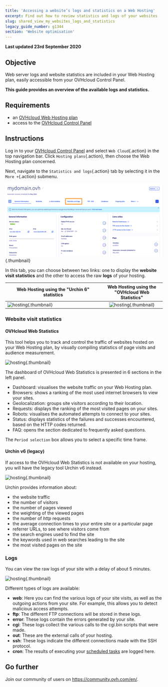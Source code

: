```yaml
---
title: 'Accessing a website’s logs and statistics on a Web Hosting'
excerpt: Find out how to review statistics and logs of your websites
slug: shared_view_my_websites_logs_and_statistics
legacy_guide_number: g1344
section: 'Website optimisation'
---
```


**Last updated 23rd September 2020**

## Objective

Web server logs and website statistics are included in your Web Hosting plan, easily accessible from your OVHcloud Control Panel.

**This guide provides an overview of the available logs and statistics.**

## Requirements

- an [OVHcloud Web Hosting plan](https://www.ovhcloud.com/en/web-hosting/)
- access to the [OVHcloud Control Panel](https://ca.ovh.com/auth/?action=gotomanager&from=https://www.ovh.com/world/&ovhSubsidiary=we)

## Instructions

Log in to your [OVHcloud Control Panel](https://ca.ovh.com/auth/?action=gotomanager&from=https://www.ovh.com/world/&ovhSubsidiary=we) and select `Web Cloud`{.action} in the top navigation bar. Click `Hosting plans`{.action}, then choose the Web Hosting plan concerned.

Next, navigate to the `Statistics and logs`{.action} tab by selecting it in the `More +`{.action} submenu.

![hosting](images/statistics01.png){.thumbnail}

In this tab, you can choose between two links: one to display the **website visit statistics** and the other to access the raw **logs** of your hosting.

|Web Hosting using the "Urchin 6" statistics|Web Hosting using the <br> "OVHcloud Web Statistics"|
|----------|:-------------:|
| ![hosting](images/statistics02.png){.thumbnail} | ![hosting](images/statistics02bis.png){.thumbnail} |

### Website visit statistics

#### OVHcloud Web Statistics

This tool helps you to track and control the traffic of websites hosted on your Web Hosting plan, by visually compiling statistics of page visits and audience measurement.

![hosting](images/OWStats01.gif){.thumbnail}

The dashboard of OVHcloud Web Statistics is presented in 6 sections in the left panel.

- Dashboard: visualises the website traffic on your Web Hosting plan.
- Browsers: shows a ranking of the most used internet browsers to view your sites.
- Geolocalization: groups site visitors according to their location.
- Requests: displays the ranking of the most visited pages on your sites.
- Robots: visualises the automated attempts to connect to your sites.
- Status: displays statistics of the failures and successes encountered, based on the HTTP codes returned.
- FAQ: opens the section dedicated to frequently asked questions.

The `Period selection` box allows you to select a specific time frame.

#### Urchin v6 (legacy)

If access to the OVHcloud Web Statistics is not available on your hosting, you will have the legacy tool Urchin v6 instead.

![hosting](images/1490.png){.thumbnail}

Urchin provides information about:

- the website traffic
- the number of visitors
- the number of pages viewed
- the weighting of the viewed pages
- the number of *http* requests
- the average connection times to your entire site or a particular page
- referrer URLs, to see where visitors come from
- the search engines used to find the site
- the keywords used in web searches leading to the site
- the most visited pages on the site

### Logs

You can view the raw logs of your site with a delay of about 5 minutes.

![hosting](images/logs01.png){.thumbnail}

Different types of logs are available:

- **web**: Here you can find the various logs of your site visits, as well as the outgoing actions from your site. For example, this allows you to detect malicious access attempts.
- **ftp**: The different FTP connections will be stored in these logs.
- **error**: These logs contain the errors generated by your site.
- **cgi**: These logs collect the various calls to the cgi.bin scripts that were made.
- **out**: These are the external calls of your hosting.
- **ssh**: These logs indicate the different connections made with the SSH protocol.
- **cron**: The results of executing your [scheduled tasks](../hosting_automated_taskscron) are logged here.


## Go further

Join our community of users on <https://community.ovh.com/en/>.
